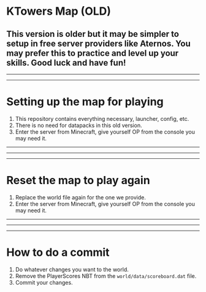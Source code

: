 # KTowers Map (OLD)
This version is older but it may be simpler to setup in free server providers like Aternos. You may prefer this to practice and level up your skills. Good luck and have fun!
---
---
---
# Setting up the map for playing
1. This repository contains everything necessary, launcher, config, etc.
2. There is no need for datapacks in this old version.
3. Enter the server from Minecraft, give yourself OP from the console you may need it.
---
---
---
# Reset the map to play again
1. Replace the world file again for the one we provide.
2. Enter the server from Minecraft, give yourself OP from the console you may need it.
---
---
---
# How to do a commit
1. Do whatever changes you want to the world.
2. Remove the PlayerScores NBT from the ``world/data/scoreboard.dat`` file.
3. Commit your changes.
